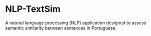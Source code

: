 # NLP-TextSim
A natural language processing (NLP) application designed to assess semantic similarity between sentences in Portuguese.

